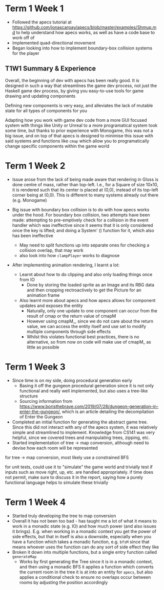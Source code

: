 # Term 1 Week 1
- Followed the apecs tutorial at https://github.com/jonascarpay/apecs/blob/master/examples/Shmup.md to help understand how apecs works, as well as have a code base to work off of
- Implemented quad-directional movement
- Began looking into how to implement boundary-box collision systems for the player

## T1W1 Summary & Experience

Overall, the beginning of dev with apecs has been really good. It is designed in such a way that streamlines the game dev process, not just the Haskell game dev process, by giving you easy-to-use tools for game drawing and updating components

Defining new components is very easy, and alleviates the lack of mutable state for all types of components for you

Adapting how you work with game dev code from a more GUI focused system with things like Unity or Unreal to a more programatical system took some time, but thanks to prior experience with Monogame, this was not a big issue, and on top of that apecs is designed to minimise this issue with said systems and functions like `cmap` which allow you to programatically change specific components within the game world

# Term 1 Week 2

- Issue arose from the lack of being made aware that rendering in Gloss is done centre of mass, rather than top-left. I.e., for a Square of size 10x10, it is rendered such that its center is placed at (0,0), instead of its top-left corner being at (0,0). This is different to many systems already out there (e.g. Monogame)
- Big issue with boundary box collision is to do with how apecs works under the hood. For boundary box collision, two attempts have been made: attempting to pre-emptively check for a collision in the event handler which was ineffective since it seems that it is only considered once the key is lifted; and doing a System' () function for it, which also has been ineffective
    - May need to split functions up into separate ones for checking a collision overlap, that may work
    - also look into how `clampPlayer` works to diagnose

- After implementing animation rendering, I learnt a lot:
    - Learnt about how to do clipping and also only loading things once from IO
        - Done by storing the loaded sprite as an Image and its RBG data and then cropping rectroactively to get the Picture for an animation frame
    - Also learnt more about apecs and how apecs allows for component updates and exposes the entity
        - Naturally, only one update to one component can occur from the result of cmap or the return value of cmapM
        - However using cmapM_, since we do not care about the return value, we can access the entity itself and use set to modify multiple components through side effects
        - Whilst this violates functional best practices, there is no alternative, so from now on code will make use of cmapM_ as little as possible

# Term 1 Week 3
- Since time is on my side, doing procedural generation early
    - Basing it off the gungeon procedural generation since it is not only functional and really well implemented, but also uses a tree-like structure
    - Sourcing information from https://www.boristhebrave.com/2019/07/28/dungeon-generation-in-enter-the-gungeon/, which is an article detailing the decompilation of Enter the Gungeon
- Completed an initial function for generating the abstract game tree. Since this did not interact with any of the apecs system, it was relatively simple and streamlined to implement. Knowledge from CS141 was very helpful, since we covered trees and manipulating trees, zipping, etc.
- Started implementation of tree -> map conversion, although need to devise how each room will be represented

for tree -> map conversion, most likely use a constrained BFS

for unit tests, could use it to "simulate" the game world and trivially test if inputs such as move right, up, etc. are handled appropriately.
if time does not permit, make sure to discuss it in the report, saying how a purely functional language helps to simulate these trivially

# Term 1 Week 4
- Started truly developing the tree to map conversion
- Overall it has not been too bad - has taught me a lot of what it means to work in a monadic state (e.g. IO) and how much power (and also issues it brings). E.g. when working in a monadic context you get the power of side effects, but that in itself is also a downside, especially when you have a function which takes a monadic function, e.g. `bfsM` since that means whoever uses the function can do any sort of side effect they like
- Broken it down into multiple functions, but a single entry function called `generateMap`
    - Works by first generating the Tree since it is in a monadic context, and then using a monadic BFS it applies a function which converts the current room in the tree it is at into an entity for `apecs`, but also applies a conditional check to ensure no overlaps occur between rooms by adjusting the position accordingly